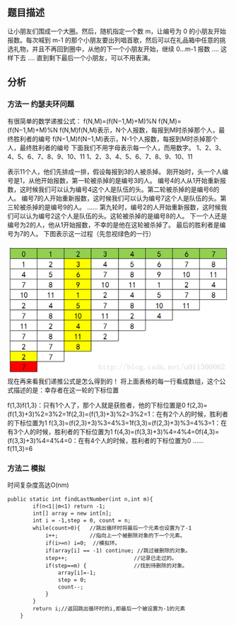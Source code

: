 
 ## 题目描述

让小朋友们围成一个大圈。然后，随机指定一个数 m，让编号为 0 的小朋友开始报数。每次喊到 m-1 的那个小朋友要出列唱首歌，然后可以在礼品箱中任意的挑选礼物，并且不再回到圈中，从他的下一个小朋友开始，继续 0...m-1 报数 .... 这样下去 .... 直到剩下最后一个小朋友，可以不用表演。

## 分析

### 方法一 约瑟夫环问题
有很简单的数学递推公式：
f(N,M)=(f(N−1,M)+M)%N
f(N,M)=(f(N−1,M)+M)%N
f(N,M)f(N,M)表示，N个人报数，每报到M时杀掉那个人，最终胜利者的编号
f(N−1,M)f(N−1,M)表示，N-1个人报数，每报到M时杀掉那个人，最终胜利者的编号
下面我们不用字母表示每一个人，而用数字。 
1、2、3、4、5、6、7、8、9、10、11
1、2、3、4、5、6、7、8、9、10、11

表示11个人，他们先排成一排，假设每报到3的人被杀掉。
刚开始时，头一个人编号是1，从他开始报数，第一轮被杀掉的是编号3的人。
编号4的人从1开始重新报数，这时候我们可以认为编号4这个人是队伍的头。第二轮被杀掉的是编号6的人。
编号7的人开始重新报数，这时候我们可以认为编号7这个人是队伍的头。第三轮被杀掉的是编号9的人。
……
第九轮时，编号2的人开始重新报数，这时候我们可以认为编号2这个人是队伍的头。这轮被杀掉的是编号8的人。
下一个人还是编号为2的人，他从1开始报数，不幸的是他在这轮被杀掉了。
最后的胜利者是编号为7的人。
下图表示这一过程（先忽视绿色的一行） 

![joseph.png](media/joseph.png)
现在再来看我们递推公式是怎么得到的！ 
将上面表格的每一行看成数组，这个公式描述的是：幸存者在这一轮的下标位置

f(1,3)f(1,3)：只有1个人了，那个人就是获胜者，他的下标位置是0
f(2,3)=(f(1,3)+3)%2=3%2=1f(2,3)=(f(1,3)+3)%2=3%2=1：在有2个人的时候，胜利者的下标位置为1
f(3,3)=(f(2,3)+3)%3=4%3=1f(3,3)=(f(2,3)+3)%3=4%3=1：在有3个人的时候，胜利者的下标位置为1
f(4,3)=(f(3,3)+3)%4=4%4=0f(4,3)=(f(3,3)+3)%4=4%4=0：在有4个人的时候，胜利者的下标位置为0
……
f(11,3)=6

### 方法二 模拟
时间复杂度高达O(nm)

```
public static int findLastNumber(int n,int m){
        if(n<1||m<1) return -1;
        int[] array = new int[n];
        int i = -1,step = 0, count = n;
        while(count>0){   //跳出循环时将最后一个元素也设置为了-1
            i++;          //指向上一个被删除对象的下一个元素。
            if(i>=n) i=0;  //模拟环。
            if(array[i] == -1) continue; //跳过被删除的对象。
            step++;                     //记录已走过的。
            if(step==m) {               //找到待删除的对象。
                array[i]=-1;
                step = 0;
                count--;
            }        
        }
        return i;//返回跳出循环时的i,即最后一个被设置为-1的元素
    }
```
    
    
